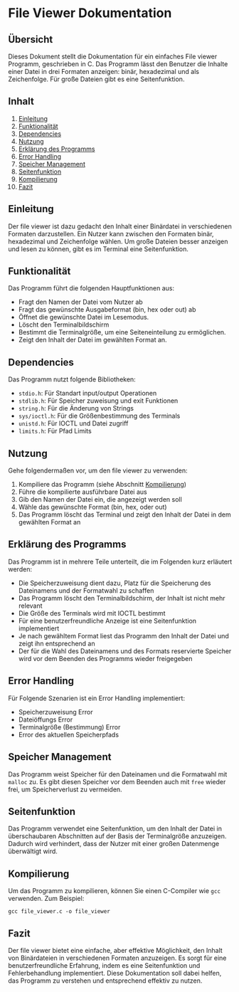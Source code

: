 # File Viewer Dokumentation

## Übersicht
Dieses Dokument stellt die Dokumentation für ein einfaches File viewer Programm, geschrieben in C. Das Programm lässt den Benutzer die Inhalte einer Datei in drei Formaten anzeigen: binär, hexadezimal und als Zeichenfolge. Für große Dateien gibt es eine Seitenfunktion.

## Inhalt
1. [Einleitung](#Einleitung)
2. [Funktionalität](#Funktionalität)
3. [Dependencies](#dependencies)
4. [Nutzung](#Nutzung)
5. [Erklärung des Programms](#code-explanation)
6. [Error Handling](#error-handling)
7. [Speicher Management](#Speicher-management)
8. [Seitenfunktion](#pagination)
9. [Kompilierung](#Kompilierung)
10. [Fazit](#Fazit)

## Einleitung <a name="Einleitung"></a>
Der file viewer ist dazu gedacht den Inhalt einer Binärdatei in verschiedenen Formaten darzustellen. Ein Nutzer kann zwischen den Formaten binär, hexadezimal und Zeichenfolge wählen. Um große Dateien besser anzeigen und lesen zu können, gibt es im Terminal eine Seitenfunktion.

## Funktionalität <a name="Funktionalität"></a>
Das Programm führt die folgenden Hauptfunktionen aus:
- Fragt den Namen der Datei vom Nutzer ab
- Fragt das gewünschte Ausgabeformat (bin, hex oder out) ab
- Öffnet die gewünschte Datei im Lesemodus.
- Löscht den Terminalbildschirm
- Bestimmt die Terminalgröße, um eine Seiteneinteilung zu ermöglichen.
- Zeigt den Inhalt der Datei im gewählten Format an.

## Dependencies <a name="dependencies"></a>
Das Programm nutzt folgende Bibliotheken:
- `stdio.h`: Für Standart input/output Operationen
- `stdlib.h`: Für Speicher zuweisung und exit Funktionen
- `string.h`: Für die Änderung von Strings
- `sys/ioctl.h`: Für die Größenbestimmung des Terminals
- `unistd.h`: Für IOCTL und Datei zugriff
- `limits.h`: Für Pfad Limits

## Nutzung <a name="Nutzung"></a>
Gehe folgendermaßen vor, um den file viewer zu verwenden:
1. Kompiliere das Programm (siehe Abschnitt [Kompilierung](#Kompilierung))
2. Führe die kompilierte ausführbare Datei aus
3. Gib den Namen der Datei ein, die angezeigt werden soll
4. Wähle das gewünschte Format (bin, hex, oder out)
5. Das Programm löscht das Terminal und zeigt den Inhalt der Datei in dem gewählten Format an

## Erklärung des Programms <a name="code-explanation"></a>
Das Programm ist in mehrere Teile unterteilt, die im Folgenden kurz erläutert werden:
- Die Speicherzuweisung dient dazu, Platz für die Speicherung des Dateinamens und der Formatwahl zu schaffen
- Das Programm löscht den Terminalbildschirm, der Inhalt ist nicht mehr relevant
- Die Größe des Terminals wird mit IOCTL bestimmt
- Für eine benutzerfreundliche Anzeige ist eine Seitenfunktion implementiert
- Je nach gewähltem Format liest das Programm den Inhalt der Datei und zeigt ihn entsprechend an
- Der für die Wahl des Dateinamens und des Formats reservierte Speicher wird vor dem Beenden des Programms wieder freigegeben

## Error Handling <a name="error-handling"></a>
Für Folgende Szenarien ist ein Error Handling implementiert:
- Speicherzuweisung Error
- Dateiöffungs Error
- Terminalgröße (Bestimmung) Error
- Error des aktuellen Speicherpfads

## Speicher Management <a name="speicher-management"></a>
Das Programm weist Speicher für den Dateinamen und die Formatwahl mit `malloc` zu. Es gibt diesen Speicher vor dem Beenden auch mit `free` wieder frei, um Speicherverlust zu vermeiden.

## Seitenfunktion <a name="pagination"></a>
Das Programm verwendet eine Seitenfunktion, um den Inhalt der Datei in überschaubaren Abschnitten auf der Basis der Terminalgröße anzuzeigen. Dadurch wird verhindert, dass der Nutzer mit einer großen Datenmenge überwältigt wird.

## Kompilierung <a name="Kompilierung"></a>
Um das Programm zu kompilieren, können Sie einen C-Compiler wie `gcc` verwenden. Zum Beispiel:
```shell
gcc file_viewer.c -o file_viewer
```

## Fazit <a name="Fazit"></a>
Der file viewer bietet eine einfache, aber effektive Möglichkeit, den Inhalt von Binärdateien in verschiedenen Formaten anzuzeigen. Es sorgt für eine benutzerfreundliche Erfahrung, indem es eine Seitenfunktion und Fehlerbehandlung implementiert. Diese Dokumentation soll dabei helfen, das Programm zu verstehen und entsprechend effektiv zu nutzen.

